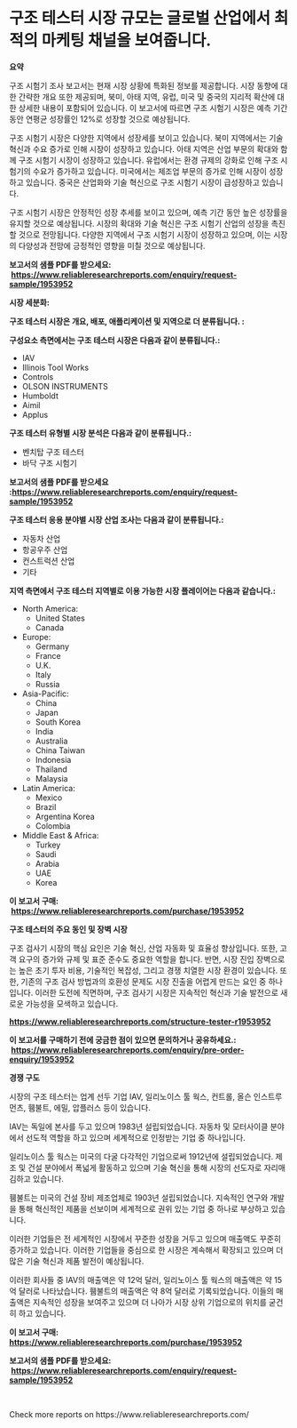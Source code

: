 <p><h1>구조 테스터 시장 규모는 글로벌 산업에서 최적의 마케팅 채널을 보여줍니다.</h1></p><p><strong>요약</strong></p>
<p><p>구조 시험기 조사 보고서는 현재 시장 상황에 특화된 정보를 제공합니다. 시장 동향에 대한 간략한 개요 또한 제공되며, 북미, 아태 지역, 유럽, 미국 및 중국의 지리적 확산에 대한 상세한 내용이 포함되어 있습니다. 이 보고서에 따르면 구조 시험기 시장은 예측 기간 동안 연평균 성장률인 12%로 성장할 것으로 예상됩니다.</p><p>구조 시험기 시장은 다양한 지역에서 성장세를 보이고 있습니다. 북미 지역에서는 기술 혁신과 수요 증가로 인해 시장이 성장하고 있습니다. 아태 지역은 산업 부문의 확대와 함께 구조 시험기 시장이 성장하고 있습니다. 유럽에서는 환경 규제의 강화로 인해 구조 시험기의 수요가 증가하고 있습니다. 미국에서는 제조업 부문의 증가로 인해 시장이 성장하고 있습니다. 중국은 산업화와 기술 혁신으로 구조 시험기 시장이 급성장하고 있습니다.</p><p>구조 시험기 시장은 안정적인 성장 추세를 보이고 있으며, 예측 기간 동안 높은 성장률을 유지할 것으로 예상됩니다. 시장의 확대와 기술 혁신은 구조 시험기 산업의 성장을 촉진할 것으로 전망됩니다. 다양한 지역에서 구조 시험기 시장이 성장하고 있으며, 이는 시장의 다양성과 전망에 긍정적인 영향을 미칠 것으로 예상됩니다.</p></p>
<p><strong>보고서의 샘플 PDF를 받으세요: &nbsp;<a href="https://www.reliableresearchreports.com/enquiry/request-sample/1953952">https://www.reliableresearchreports.com/enquiry/request-sample/1953952</a></strong></p>
<p><strong>시장 세분화:</strong></p>
<p><strong> 구조 테스터 시장은 개요, 배포, 애플리케이션 및 지역으로 더 분류됩니다. :</strong></p>
<p><strong>구성요소 측면에서는 구조 테스터 시장은 다음과 같이 분류됩니다.:</strong></p>
<p><ul><li>IAV</li><li>Illinois Tool Works</li><li>Controls</li><li>OLSON INSTRUMENTS</li><li>Humboldt</li><li>Aimil</li><li>Applus</li></ul></p>
<p><strong> 구조 테스터 유형별 시장 분석은 다음과 같이 분류됩니다.:</strong></p>
<p><ul><li>벤치탑 구조 테스터</li><li>바닥 구조 시험기</li></ul></p>
<p><strong>보고서의 샘플 PDF를 받으세요 :<a href="https://www.reliableresearchreports.com/enquiry/request-sample/1953952">https://www.reliableresearchreports.com/enquiry/request-sample/1953952</a></strong></p>
<p><strong> 구조 테스터 응용 분야별 시장 산업 조사는 다음과 같이 분류됩니다.:</strong></p>
<p><ul><li>자동차 산업</li><li>항공우주 산업</li><li>컨스트럭션 산업</li><li>기타</li></ul></p>
<p><strong>지역 측면에서 구조 테스터 지역별로 이용 가능한 시장 플레이어는 다음과 같습니다.:</strong></p>
<p><ul>
    <li>
        North America:
        <ul>
            <li>United States</li>
            <li>Canada</li>
        </ul>
    </li>
    <li>
        Europe:
        <ul>
            <li>Germany</li>
            <li>France</li>
            <li>U.K.</li>
            <li>Italy</li>
            <li>Russia</li>
        </ul>
    </li>
    <li>
        Asia-Pacific:
        <ul>
            <li>China</li>
            <li>Japan</li>
            <li>South Korea</li>
            <li>India</li>
            <li>Australia</li>
            <li>China Taiwan</li>
            <li>Indonesia</li>
            <li>Thailand</li>
            <li>Malaysia</li>
        </ul>
    </li>
    <li>
        Latin America:
        <ul>
            <li>Mexico</li>
            <li>Brazil</li>
            <li>Argentina Korea</li>
            <li>Colombia</li>
        </ul>
    </li>
    <li>
        Middle East & Africa:
        <ul>
            <li>Turkey</li>
            <li>Saudi</li>
            <li>Arabia</li>
            <li>UAE</li>
            <li>Korea</li>
        </ul>
    </li>
    </ul></p>
<p><strong>이 보고서 구매: &nbsp;<a href="https://www.reliableresearchreports.com/purchase/1953952">https://www.reliableresearchreports.com/purchase/1953952</a></strong></p>
<p><strong>구조 테스터의 주요 동인 및 장벽 시장</strong></p>
<p><p>구조 검사기 시장의 핵심 요인은 기술 혁신, 산업 자동화 및 효율성 향상입니다. 또한, 고객 요구의 증가와 규제 및 표준 준수도 중요한 역할을 합니다. 반면, 시장 진입 장벽으로는 높은 초기 투자 비용, 기술적인 복잡성, 그리고 경쟁 치열한 시장 환경이 있습니다. 또한, 기존의 구조 검사 방법과의 호환성 문제도 시장 진출을 어렵게 만드는 요인 중 하나입니다. 이러한 도전에 직면하며, 구조 검사기 시장은 지속적인 혁신과 기술 발전으로 새로운 가능성을 모색하고 있습니다.</p></p>
<p><strong><a href="https://www.reliableresearchreports.com/structure-tester-r1953952">https://www.reliableresearchreports.com/structure-tester-r1953952</a></strong></p>
<p><strong>이 보고서를 구매하기 전에 궁금한 점이 있으면 문의하거나 공유하세요.: &nbsp;<a href="https://www.reliableresearchreports.com/enquiry/pre-order-enquiry/1953952">https://www.reliableresearchreports.com/enquiry/pre-order-enquiry/1953952</a></strong></p>
<p><strong>경쟁 구도</strong></p>
<p><p>시장의 구조 테스터는 업계 선두 기업 IAV, 일리노이스 툴 웍스, 컨트롤, 올슨 인스트루먼츠, 휌불트, 에밀, 압플러스 등이 있습니다. </p><p>IAV는 독일에 본사를 두고 있으며 1983년 설립되었습니다. 자동차 및 모터사이클 분야에서 선도적 역할을 하고 있으며 세계적으로 인정받는 기업 중 하나입니다. </p><p>일리노이스 툴 웍스는 미국의 다굴 다각적인 기업으로써 1912년에 설립되었습니다. 제조 및 건설 분야에서 폭넓게 활동하고 있으며 기술 혁신을 통해 시장의 선도자로 자리매김하고 있습니다. </p><p>휌불트는 미국의 건설 장비 제조업체로 1903년 설립되었습니다. 지속적인 연구와 개발을 통해 혁신적인 제품을 선보이며 세계적으로 권위 있는 기업 중 하나로 부상하고 있습니다. </p><p>이러한 기업들은 전 세계적인 시장에서 꾸준한 성장을 거두고 있으며 매출액도 꾸준히 증가하고 있습니다. 이러한 기업들을 중심으로 한 시장은 계속해서 확장되고 있으며 더 많은 기술 혁신과 제품 발전이 예상됩니다. </p><p>이러한 회사들 중 IAV의 매출액은 약 12억 달러, 일리노이스 툴 웍스의 매출액은 약 15억 달러로 나타났습니다. 휌불트의 매출액은 약 8억 달러로 기록되었습니다. 이들의 매출액은 지속적인 성장을 보여주고 있으며 더 나아가 시장 상위 기업으로의 위치를 굳건히 하고 있습니다.</p></p>
<p><strong>이 보고서 구매: &nbsp; <a href="https://www.reliableresearchreports.com/purchase/1953952">https://www.reliableresearchreports.com/purchase/1953952</a></strong></p>
<p><strong>보고서의 샘플 PDF를 받으세요: &nbsp;<a href="https://www.reliableresearchreports.com/enquiry/request-sample/1953952">https://www.reliableresearchreports.com/enquiry/request-sample/1953952</a></strong><strong></strong></p>
<p>&nbsp;</p>
<p>Check more reports on https://www.reliableresearchreports.com/</p>
